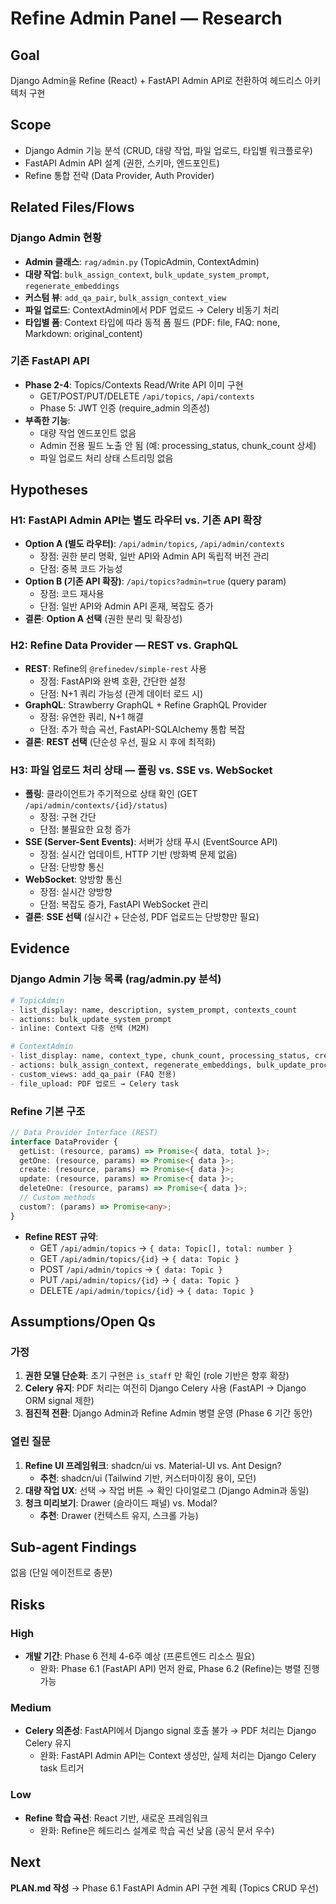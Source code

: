# Refine Admin Panel — Research

## Goal
Django Admin을 Refine (React) + FastAPI Admin API로 전환하여 헤드리스 아키텍처 구현

## Scope
- Django Admin 기능 분석 (CRUD, 대량 작업, 파일 업로드, 타입별 워크플로우)
- FastAPI Admin API 설계 (권한, 스키마, 엔드포인트)
- Refine 통합 전략 (Data Provider, Auth Provider)

## Related Files/Flows

### Django Admin 현황
- **Admin 클래스**: `rag/admin.py` (TopicAdmin, ContextAdmin)
- **대량 작업**: `bulk_assign_context`, `bulk_update_system_prompt`, `regenerate_embeddings`
- **커스텀 뷰**: `add_qa_pair`, `bulk_assign_context_view`
- **파일 업로드**: ContextAdmin에서 PDF 업로드 → Celery 비동기 처리
- **타입별 폼**: Context 타입에 따라 동적 폼 필드 (PDF: file, FAQ: none, Markdown: original_content)

### 기존 FastAPI API
- **Phase 2-4**: Topics/Contexts Read/Write API 이미 구현
  - GET/POST/PUT/DELETE `/api/topics`, `/api/contexts`
  - Phase 5: JWT 인증 (require_admin 의존성)
- **부족한 기능**:
  - 대량 작업 엔드포인트 없음
  - Admin 전용 필드 노출 안 됨 (예: processing_status, chunk_count 상세)
  - 파일 업로드 처리 상태 스트리밍 없음

## Hypotheses

### H1: FastAPI Admin API는 별도 라우터 vs. 기존 API 확장
- **Option A (별도 라우터)**: `/api/admin/topics`, `/api/admin/contexts`
  - 장점: 권한 분리 명확, 일반 API와 Admin API 독립적 버전 관리
  - 단점: 중복 코드 가능성
- **Option B (기존 API 확장)**: `/api/topics?admin=true` (query param)
  - 장점: 코드 재사용
  - 단점: 일반 API와 Admin API 혼재, 복잡도 증가
- **결론**: **Option A 선택** (권한 분리 및 확장성)

### H2: Refine Data Provider — REST vs. GraphQL
- **REST**: Refine의 `@refinedev/simple-rest` 사용
  - 장점: FastAPI와 완벽 호환, 간단한 설정
  - 단점: N+1 쿼리 가능성 (관계 데이터 로드 시)
- **GraphQL**: Strawberry GraphQL + Refine GraphQL Provider
  - 장점: 유연한 쿼리, N+1 해결
  - 단점: 추가 학습 곡선, FastAPI-SQLAlchemy 통합 복잡
- **결론**: **REST 선택** (단순성 우선, 필요 시 후에 최적화)

### H3: 파일 업로드 처리 상태 — 폴링 vs. SSE vs. WebSocket
- **폴링**: 클라이언트가 주기적으로 상태 확인 (GET `/api/admin/contexts/{id}/status`)
  - 장점: 구현 간단
  - 단점: 불필요한 요청 증가
- **SSE (Server-Sent Events)**: 서버가 상태 푸시 (EventSource API)
  - 장점: 실시간 업데이트, HTTP 기반 (방화벽 문제 없음)
  - 단점: 단방향 통신
- **WebSocket**: 양방향 통신
  - 장점: 실시간 양방향
  - 단점: 복잡도 증가, FastAPI WebSocket 관리
- **결론**: **SSE 선택** (실시간 + 단순성, PDF 업로드는 단방향만 필요)

## Evidence

### Django Admin 기능 목록 (rag/admin.py 분석)
```python
# TopicAdmin
- list_display: name, description, system_prompt, contexts_count
- actions: bulk_update_system_prompt
- inline: Context 다중 선택 (M2M)

# ContextAdmin
- list_display: name, context_type, chunk_count, processing_status, created_at
- actions: bulk_assign_context, regenerate_embeddings, bulk_update_processing_status
- custom_views: add_qa_pair (FAQ 전용)
- file_upload: PDF 업로드 → Celery task
```

### Refine 기본 구조
```typescript
// Data Provider Interface (REST)
interface DataProvider {
  getList: (resource, params) => Promise<{ data, total }>;
  getOne: (resource, params) => Promise<{ data }>;
  create: (resource, params) => Promise<{ data }>;
  update: (resource, params) => Promise<{ data }>;
  deleteOne: (resource, params) => Promise<{ data }>;
  // Custom methods
  custom?: (params) => Promise<any>;
}
```
- **Refine REST 규약**:
  - GET `/api/admin/topics` → `{ data: Topic[], total: number }`
  - GET `/api/admin/topics/{id}` → `{ data: Topic }`
  - POST `/api/admin/topics` → `{ data: Topic }`
  - PUT `/api/admin/topics/{id}` → `{ data: Topic }`
  - DELETE `/api/admin/topics/{id}` → `{ data: Topic }`

## Assumptions/Open Qs

### 가정
1. **권한 모델 단순화**: 초기 구현은 `is_staff` 만 확인 (role 기반은 향후 확장)
2. **Celery 유지**: PDF 처리는 여전히 Django Celery 사용 (FastAPI → Django ORM signal 제한)
3. **점진적 전환**: Django Admin과 Refine Admin 병렬 운영 (Phase 6 기간 동안)

### 열린 질문
1. **Refine UI 프레임워크**: shadcn/ui vs. Material-UI vs. Ant Design?
   - **추천**: shadcn/ui (Tailwind 기반, 커스터마이징 용이, 모던)
2. **대량 작업 UX**: 선택 → 작업 버튼 → 확인 다이얼로그 (Django Admin과 동일)
3. **청크 미리보기**: Drawer (슬라이드 패널) vs. Modal?
   - **추천**: Drawer (컨텍스트 유지, 스크롤 가능)

## Sub-agent Findings
없음 (단일 에이전트로 충분)

## Risks

### High
- **개발 기간**: Phase 6 전체 4-6주 예상 (프론트엔드 리소스 필요)
  - 완화: Phase 6.1 (FastAPI API) 먼저 완료, Phase 6.2 (Refine)는 병렬 진행 가능

### Medium
- **Celery 의존성**: FastAPI에서 Django signal 호출 불가 → PDF 처리는 Django Celery 유지
  - 완화: FastAPI Admin API는 Context 생성만, 실제 처리는 Django Celery task 트리거

### Low
- **Refine 학습 곡선**: React 기반, 새로운 프레임워크
  - 완화: Refine은 헤드리스 설계로 학습 곡선 낮음 (공식 문서 우수)

## Next
**PLAN.md 작성** → Phase 6.1 FastAPI Admin API 구현 계획 (Topics CRUD 우선)
